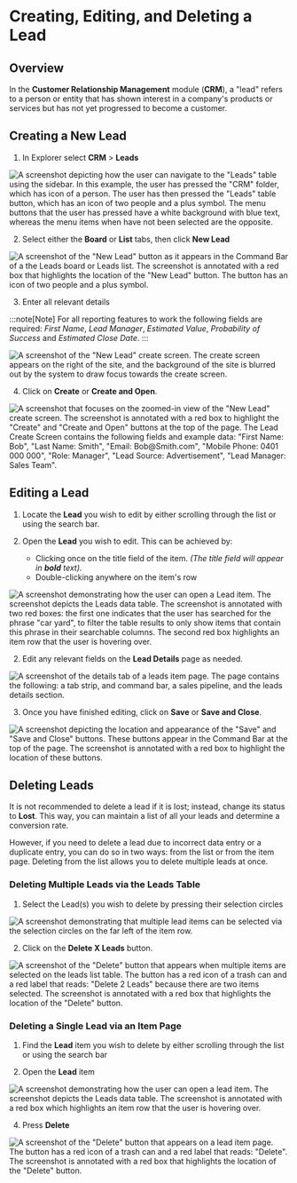 # Creating, Editing, and Deleting a Lead

## Overview

In the **Customer Relationship Management** module (**CRM**), a "lead" refers to a person or entity that has shown interest in a company's products or services but has not yet progressed to become a customer.

## Creating a New Lead

1. In Explorer select **CRM** &gt; **Leads**

![A screenshot depicting how the user can navigate to the "Leads" table using the sidebar. In this example, the user has pressed the "CRM" folder, which has icon of a person. The user has then pressed the "Leads" table button, which has an icon of two people and a plus symbol. The menu buttons that the user has pressed have a white background with blue text, whereas the menu items when have not been selected are the opposite.](<Lead Navigating Sidebar.png>)

2. Select either the **Board** or **List** tabs, then click **New Lead**  

![A screenshot of the "New Lead" button as it appears in the Command Bar of a the Leads board or Leads list. The screenshot is annotated with a red box that highlights the location of the "New Lead" button. The button has an icon of two people and a plus symbol.](<Lead New Button.png>)

3. Enter all relevant details  
    
:::note[Note]
For all reporting features to work the following fields are required: *First Name*, *Lead Manager*, *Estimated Value*, *Probability of Success* and *Estimated Close Date*.
:::

![A screenshot of the "New Lead" create screen. The create screen appears on the right of the site, and the background of the site is blurred out by the system to draw focus towards the create screen.](<Lead New Create.png>)

4. Click on **Create** or **Create and Open**. 

![A screenshot that focuses on the zoomed-in view of the "New Lead" create screen. The screenshot is annotated with a red box to highlight the "Create" and "Create and Open" buttons at the top of the page. The Lead Create Screen contains the following fields and example data: "First Name: Bob", "Last Name: Smith", "Email: Bob@Smith.com", "Mobile Phone: 0401 000 000", "Role: Manager", "Lead Source: Advertisement", "Lead Manager: Sales Team".](<Lead New Create Button.png>)

## Editing a Lead

1. Locate the **Lead** you wish to edit by either scrolling through the list or using the search bar. 

2. Open the **Lead** you wish to edit. This can be achieved by:
    - Clicking once on the title field of the item. *(The title field will appear in **bold** text).*
    - Double-clicking anywhere on the item's row

![A screenshot demonstrating how the user can open a Lead item. The screenshot depicts the Leads data table. The screenshot is annotated with two red boxes: the first one indicates that the user has searched for the phrase "car yard", to filter the table results to only show items that contain this phrase in their searchable columns. The second red box highlights an item row that the user is hovering over.](<Lead Selecting Individual.png>)

2. Edit any relevant fields on the **Lead Details** page as needed.  

![A screenshot of the details tab of a leads item page. The page contains the following: a tab strip, and command bar, a sales pipeline, and the leads details section.](<Leads Details.png>)

3. Once you have finished editing, click on **Save** or **Save and Close**.  

![A screenshot depicting the location and appearance of the "Save" and "Save and Close" buttons. These buttons appear in the Command Bar at the top of the page. The screenshot is annotated with a red box to highlight the location of these buttons.](<Leads Save.png>)

## Deleting Leads

It is not recommended to delete a lead if it is lost; instead, change its status to **Lost**. This way, you can maintain a list of all your leads and determine a conversion rate.

However, if you need to delete a lead due to incorrect data entry or a duplicate entry, you can do so in two ways: from the list or from the item page. Deleting from the list allows you to delete multiple leads at once.

### Deleting Multiple Leads via the Leads Table

1. Select the Lead(s) you wish to delete by pressing their selection circles

![A screenshot demonstrating that multiple lead items can be selected via the selection circles on the far left of the item row.](<Leads Select Multiple.png>)

2. Click on the **Delete X Leads** button. 

![A screenshot of the "Delete" button that appears when multiple items are selected on the leads list table. The button has a red icon of a trash can and a red label that reads: "Delete 2 Leads" because there are two items selected. The screenshot is annotated with a red box that highlights the location of the "Delete" button.](<Delete X Leads.png>)

### Deleting a Single Lead via an Item Page

1. Find the **Lead** item you wish to delete by either scrolling through the list or using the search bar

2. Open the **Lead** item

![A screenshot demonstrating how the user can open a lead item. The screenshot depicts the Leads data table. The screenshot is annotated with a red box which highlights an item row that the user is hovering over.](<Select a Lead.png>)

4. Press **Delete** 

![A screenshot of the "Delete" button that appears on a lead item page. The button has a red icon of a trash can and a red label that reads: "Delete". The screenshot is annotated with a red box that highlights the location of the "Delete" button.](<Delete a Lead.png>)